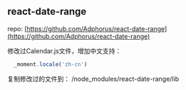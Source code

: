 react-date-range
-----------------

repo: [https://github.com/Adphorus/react-date-range](https://github.com/Adphorus/react-date-range)

修改过Calendar.js文件，增加中文支持：

```javascript
  _moment.locale('zh-cn')
```

复制修改过的文件到：
<path to pos system project>/node_modules/react-date-range/lib
